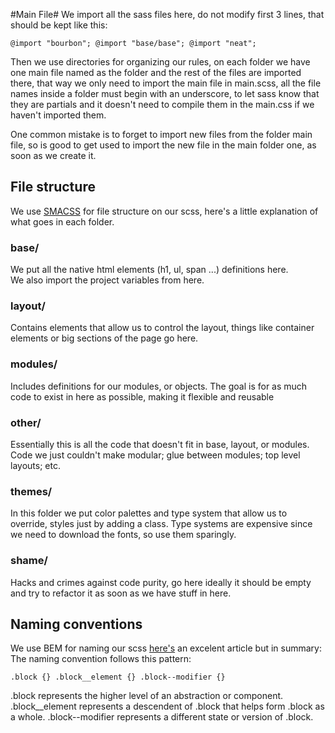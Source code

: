 #Main File#
We import all the sass files here, do not modify first 3 lines, that should
be kept like this:

`@import "bourbon";
@import "base/base";
@import "neat";`

Then we use directories for organizing our rules, on each folder we have one
main file named as the folder and the rest of the files are imported there, that
way we only need to import the main file in main.scss, all the file names inside
a folder must begin with an underscore, to let sass know that they are partials
and it doesn't need to compile them in the main.css if we haven't imported them.

One common mistake is to forget to import new files from the folder main file,
so is good to get used to import the new file in the main folder one, as soon as
we create it.

## File structure ##
We use [SMACSS](https://smacss.com/) for file structure on our scss, here's a
little explanation of what goes in each folder.

### base/ ###  
We put all the native html elements (h1, ul, span ...) definitions here.  
We also import the project variables from here.  

### layout/ ###
Contains elements that allow us to control the layout, things like container
elements or big sections of the page go here.

### modules/ ###
Includes definitions for our modules, or objects. The goal is for as much code
to exist in here as possible, making it flexible and reusable

### other/ ###
Essentially this is all the code that doesn't fit in base, layout, or modules.
Code we just couldn't make modular; glue between modules; top level layouts; etc.

### themes/ ###
In this folder we put color palettes and type system that allow us to override,
styles just by adding a class. Type systems are expensive since we need to
download the fonts, so use them sparingly.

### shame/ ###
Hacks and crimes against code purity, go here ideally it should be empty and try
to refactor it as soon as we have stuff in here.

## Naming conventions ##
We use BEM for naming our scss [here's](http://csswizardry.com/2013/01/mindbemding-getting-your-head-round-bem-syntax/) an excelent article but in summary:
The naming convention follows this pattern:

`.block {}
.block__element {}
.block--modifier {}`

.block represents the higher level of an abstraction or component.
.block__element represents a descendent of .block that helps form .block as a whole.
.block--modifier represents a different state or version of .block.

